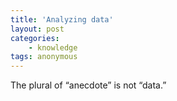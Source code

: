 ```yaml
---
title: 'Analyzing data'
layout: post
categories:
    - knowledge
tags: anonymous
---
```


The plural of “anecdote” is not “data.”
